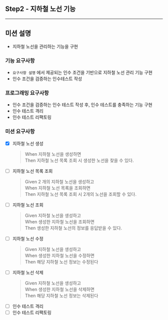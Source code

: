 ## Step2 - 지하철 노선 기능
---
## 미션 설명
- 지하철 노선을 관리하는 기능을 구현
### 기능 요구사항
- `요구사항 설명` 에서 제공되는 인수 조건을 기반으로 지하철 노선 관리 기능 구현
- 인수 조건을 검증하는 인수테스트 작성

### 프로그래밍 요구사항
- 인수 조건을 검증하는 인수 테스트 작성 후, 인수 테스트를 충족하는 기능 구현
- 인수 테스트 격리
- 인수 테스트 리팩토링

### 미션 요구사항
- [x] 지하철 노선 생성
  > When 지하철 노선을 생성하면</br>
  Then 지하철 노선 목록 조회 시 생성한 노선을 찾을 수 있다.
- [ ] 지하철 노선 목록 조회
  > Given 2 개의 지하철 노선을 생성하고</br>
  When 지하철 노선 목록을 조회하면</br>
  Then 지하철 노선 목록 조회 시 2개의 노선을 조회할 수 있다.
- [ ] 지하철 노선 조회
  > Given 지하철 노선을 생성하고</br>
  When 생성한 지하철 노선을 조회하면</br>
  Then 생성한 지하철 노선의 정보를 응답받을 수 있다.
- [ ] 지하철 노선 수정
  > Given 지하철 노선을 생성하고</br>
  When 생성한 지하철 노선을 수정하면</br>
  Then 해당 지하철 노선 정보는 수정된다
- [ ] 지하철 노선 삭제
  > Given 지하철 노선을 생성하고</br>
  When 생성한 지하철 노선을 삭제하면</br>
  Then 해당 지하철 노선 정보는 삭제된다
- [ ] 인수 테스트 격리
- [ ] 인수 테스트 리팩토링
